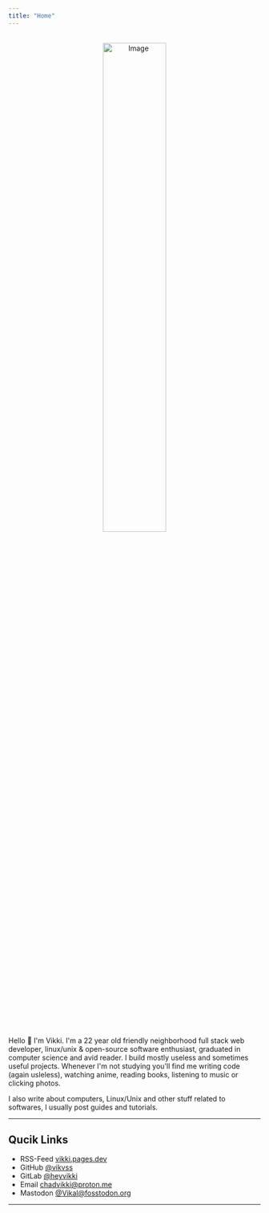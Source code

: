```yaml
---
title: "Home"
---
```


<br>
<div align="center">
<img src="/images/anime-aestethic.gif" alt="Image" width=50%>
</div>
<br>

Hello 👋 I'm  Vikki. I'm a 22 year old friendly neighborhood full stack web developer, linux/unix & open-source software enthusiast, graduated in computer science and avid reader. I build mostly useless and sometimes useful projects. Whenever I'm not studying you'll find me writing code (again usleless), watching anime, reading books, listening to music or clicking photos.

I also write about computers, Linux/Unix and other stuff related to softwares, I usually post guides and tutorials.

---------------

## Qucik Links

- RSS-Feed [vikki.pages.dev](https://vikki.pages.dev/index.xml)
- GitHub [@vikvss](https://github.com/vikvss)
- GitLab [@heyvikki](https://gitlab.com/vikvss)
- Email [chadvikki@proton.me](mailto:chadvikki@proton.me)
- Mastodon [@Vikal@fosstodon.org](https://fosstodon.org/@Vikal)



-----------------

